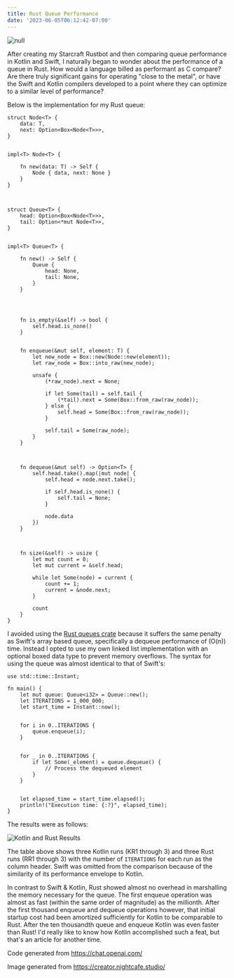 ```yaml
---
title: Rust Queue Performance
date: '2023-06-05T06:12:42-07:00'
---
```

![null](/img/blog/rustqueue.jpg)

After creating my Starcraft Rustbot and then comparing queue performance in Kotlin and Swift, I naturally began to wonder about the performance of a queue in Rust. How would a language billed as performant as C compare? Are there truly significant gains for operating "close to the metal", or have the Swift and Kotlin compilers developed to a point where they can optimize to a similar level of performance?

Below is the implementation for my Rust queue:  

```
struct Node<T> {
    data: T,
    next: Option<Box<Node<T>>>,
}


impl<T> Node<T> {

    fn new(data: T) -> Self {
        Node { data, next: None }
    }
}



struct Queue<T> {
    head: Option<Box<Node<T>>>,
    tail: Option<*mut Node<T>>,
}


impl<T> Queue<T> {

    fn new() -> Self {
        Queue {
            head: None,
            tail: None,
        }
    }




    fn is_empty(&self) -> bool {
        self.head.is_none()
    }


    fn enqueue(&mut self, element: T) {
        let new_node = Box::new(Node::new(element));
        let raw_node = Box::into_raw(new_node);

        unsafe {
            (*raw_node).next = None;

            if let Some(tail) = self.tail {
                (*tail).next = Some(Box::from_raw(raw_node));
            } else {
                self.head = Some(Box::from_raw(raw_node));
            }

            self.tail = Some(raw_node);
        }
    }



    fn dequeue(&mut self) -> Option<T> {
        self.head.take().map(|mut node| {
            self.head = node.next.take();

            if self.head.is_none() {
                self.tail = None;
            }

            node.data
        })
    }



    fn size(&self) -> usize {
        let mut count = 0;
        let mut current = &self.head;

        while let Some(node) = current {
            count += 1;
            current = &node.next;
        }

        count
    }
}
```

I avoided using the [Rust queues crate](https://docs.rs/queues/latest/queues/) because it suffers the same penalty as Swift's array based queue, specifically a dequeue performance of (O(n)) time.  Instead I opted to use my own linked list implementation with an optional boxed data type to prevent memory overflows.  The syntax for using the queue was almost identical to that of Swift's:

```
use std::time::Instant;

fn main() {
    let mut queue: Queue<i32> = Queue::new();
    let ITERATIONS = 1_000_000;
    let start_time = Instant::now();


    for i in 0..ITERATIONS {
        queue.enqueue(i);
    }


    for _ in 0..ITERATIONS {
        if let Some(_element) = queue.dequeue() {
            // Process the dequeued element
        }
    }


    let elapsed_time = start_time.elapsed();
    println!("Execution time: {:?}", elapsed_time);
}
```

The results were as follows:

![Kotlin and Rust Results](/img/blog/rustresults.png)

The table above shows three Kotlin runs (KR1 through 3) and three Rust runs (RR1 through 3) with the number of `ITERATIONS` for each run as the column header.  Swift was omitted from the comparison because of the similarity of its performance envelope to Kotlin.  

In contrast to Swift & Kotlin, Rust showed almost no overhead in marshalling the memory necessary for the queue. The first enqueue operation was almost as fast (within the same order of magnitude) as the millionth.  After the first thousand enqueue and dequeue operations however, that initial startup cost had been amortized sufficiently for Kotlin to be comparable to Rust.  After the ten thousandth queue and enqueue Kotlin was even faster than Rust!  I'd really like to know how Kotlin accomplished such a feat, but that's an article for another time.  

Code generated from https://chat.openai.com/

Image generated from https://creator.nightcafe.studio/
